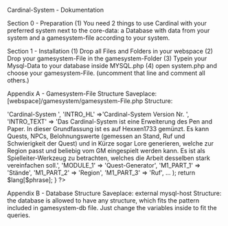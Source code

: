 Cardinal-System - Dokumentation

Section 0 - Preparation
(1) You need 2 things to use Cardinal with your preferred system next to the core-data: a Database with data from your system and a gamesystem-file according to your system.

Section 1 - Installation
(1) Drop all Files and Folders in your webspace
(2) Drop your gamesystem-File in the gamesystem-Folder
(3) Typein your Mysql-Data to your database inside MYSQL.php
(4) open system.php and choose your gamesystem-File. (uncomment that line and comment all others.)

Appendix A - Gamesystem-File Structure
Saveplace: [webspace]/gamesystem/gamesystem-File.php
Structure: 
<?php
	function lang($phrase){
	    static $lang = array(
	    	'TITLE' => 'Cardinal-System ',

	    	'INTRO_HL' =>'Cardinal-System Version Nr. ',
	    	'INTRO_TEXT' => 'Das Cardinal-System ist eine Erweiterung des Pen and Paper. In dieser Grundfassung ist es auf Hexxen1733 gemünzt. Es kann Quests, NPCs, Belohnungswerte (gemessen an Stand, Ruf und Schwierigkeit der Quest) und in Kürze sogar Lore generieren, welche zur Region passt und beliebig vom GM eingespielt werden kann. Es ist als Spielleiter-Werkzeug zu betrachten, welches die Arbeit desselben stark vereinfachen soll.',

	        'MODULE_1' => 'Quest-Generator',
	        'M1_PART_1' => 'Stände',
	        'M1_PART_2' => 'Region',
	        'M1_PART_3' => 'Ruf',

	        ...
	    );
	    return $lang[$phrase];
	}
?>

Appendix B - Database Structure
Saveplace: external mysql-host
Structure: 
the database is allowed to have any structure, which fits the pattern included in gamesystem-db file. Just change the variables inside to fit the queries.